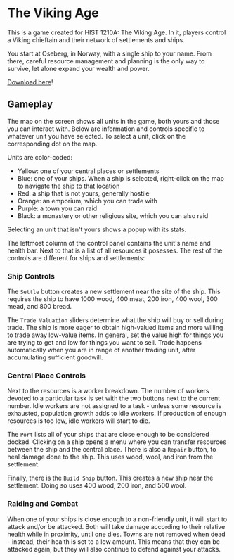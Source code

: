 # The Viking Age

This is a game created for HIST 1210A: The Viking Age. In it, players
control a Viking chieftain and their network of settlements and ships.

You start at Oseberg, in Norway, with a single ship to your name. From
there, careful resource management and planning is the only way to survive,
let alone expand your wealth and power.

[Download here](https://github.com/bnavetta/viking-age/releases/download/v1.1/desktop-1.1.jar)!

## Gameplay

The map on the screen shows all units in the game, both yours and
those you can interact with. Below are information and controls
specific to whatever unit you have selected. To select a unit,
click on the corresponding dot on the map.

Units are color-coded:

* Yellow: one of your central places or settlements
* Blue: one of your ships. When a ship is selected, right-click
  on the map to navigate the ship to that location
* Red: a ship that is not yours, generally hostile
* Orange: an emporium, which you can trade with
* Purple: a town you can raid
* Black: a monastery or other religious site, which you can also raid

Selecting an unit that isn't yours shows a popup with its stats.

The leftmost column of the control panel contains the unit's name and health bar.
Next to that is a list of all resources it posesses. The rest of the controls
are different for ships and settlements:

### Ship Controls

The `Settle` button creates a new settlement near the site of the
ship. This requires the ship to have 1000 wood, 400 meat, 200 iron, 400 wool,
300 mead, and 800 bread.

The `Trade Valuation` sliders determine what the ship will buy or sell
during trade. The ship is more eager to obtain high-valued items and more willing
to trade away low-value items. In general, set the value high for things you are
trying to get and low for things you want to sell. Trade happens
automatically when you are in range of another trading unit, after
accumulating sufficient goodwill. 

### Central Place Controls

Next to the resources is a worker breakdown. The number of workers
devoted to a particular task is set with the two buttons next to the
current number. Idle workers are not assigned to a task - unless some resource
is exhausted, population growth adds to idle workers. If production of enough
resources is too low, idle workers will start to die.

The `Port` lists all of your ships that are close enough to be considered
docked. Clicking on a ship opens a menu where you can transfer resources
between the ship and the central place. There is also a `Repair` button,
to heal damage done to the ship. This uses wood, wool, and iron from
the settlement.

Finally, there is the `Build Ship` button. This creates a new ship
near the settlement. Doing so uses 400 wood, 200 iron, and 500 wool.

### Raiding and Combat

When one of your ships is close enough to a non-friendly unit, it will
start to attack and/or be attacked. Both will take damage according to their
relative health while in proximity, until one dies. Towns are not removed when
dead - instead, their health is set to a low amount. This means that they can
be attacked again, but they will also continue to defend against your attacks.